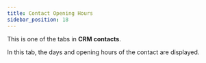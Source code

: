 ```yaml
---
title: Contact Opening Hours 
sidebar_position: 18
---
```


This is one of the tabs in **CRM contacts**.

In this tab, the days and opening hours of the contact are displayed.
